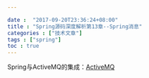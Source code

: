 ```yaml
---

date :  "2017-09-20T23:36:24+08:00" 
title : "Spring源码深度解析第13章--Spring消息" 
categories : ["技术文章"] 
tags : ["spring"] 
toc : true
---
```


Spring与ActiveMQ的集成：[ActiveMQ](http://pengganyu.top:40/post/activemq/)
